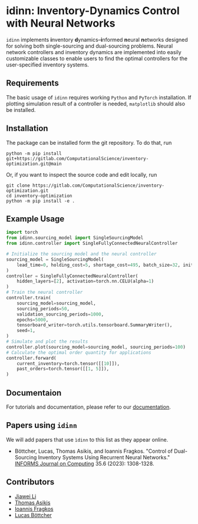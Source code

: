 # idinn: Inventory-Dynamics Control with Neural Networks

`idinn` implements **i**nventory **d**ynamics–**i**nformed **n**eural **n**etworks designed for solving both single-sourcing and dual-sourcing problems. Neural network controllers and inventory dynamics are implemented into easily customizable classes to enable users to find the optimal controllers for the user-specified inventory systems.

## Requirements

The basic usage of `idinn` requires working `Python` and `PyTorch` installation. If plotting simulation result of a controller is needed, `matplotlib` should also be installed.

## Installation

The package can be installed form the git repository. To do that, run

```
python -m pip install git+https://gitlab.com/ComputationalScience/inventory-optimization.git@main
```

Or, if you want to inspect the source code and edit locally, run

```
git clone https://gitlab.com/ComputationalScience/inventory-optimization.git
cd inventory-optimization
python -m pip install -e .
```

## Example Usage

```python
import torch
from idinn.sourcing_model import SingleSourcingModel
from idinn.controller import SingleFullyConnectedNeuralController

# Initialize the sourcing model and the neural controller
sourcing_model = SingleSourcingModel(
    lead_time=0, holding_cost=5, shortage_cost=495, batch_size=32, init_inventory=10
)
controller = SingleFullyConnectedNeuralController(
    hidden_layers=[2], activation=torch.nn.CELU(alpha=1)
)
# Train the neural controller
controller.train(
    sourcing_model=sourcing_model,
    sourcing_periods=50,
    validation_sourcing_periods=1000,
    epochs=5000,
    tensorboard_writer=torch.utils.tensorboard.SummaryWriter(),
    seed=1,
)
# Simulate and plot the results
controller.plot(sourcing_model=sourcing_model, sourcing_periods=100)
# Calculate the optimal order quantity for applications
controller.forward(
    current_inventory=torch.tensor([[10]]),
    past_orders=torch.tensor([[1, 5]]),
)
```

## Documentaion

For tutorials and documentation, please refer to our [documentation](https://inventory-optimization.readthedocs.io/en/latest/).

## Papers using `idinn`

We will add papers that use `ìdinn` to this list as they appear online.

* Böttcher, Lucas, Thomas Asikis, and Ioannis Fragkos. "Control of Dual-Sourcing Inventory Systems Using Recurrent Neural Networks." [INFORMS Journal on Computing](https://pubsonline.informs.org/doi/abs/10.1287/ijoc.2022.0136) 35.6 (2023): 1308-1328.

## Contributors

* [Jiawei Li](https://github.com/iewaij)
* [Thomas Asikis](https://gitlab.com/asikist)
* [Ioannis Fragkos](https://gitlab.com/ioannis.fragkos1)
* [Lucas Böttcher](https://gitlab.com/lucasboettcher)
